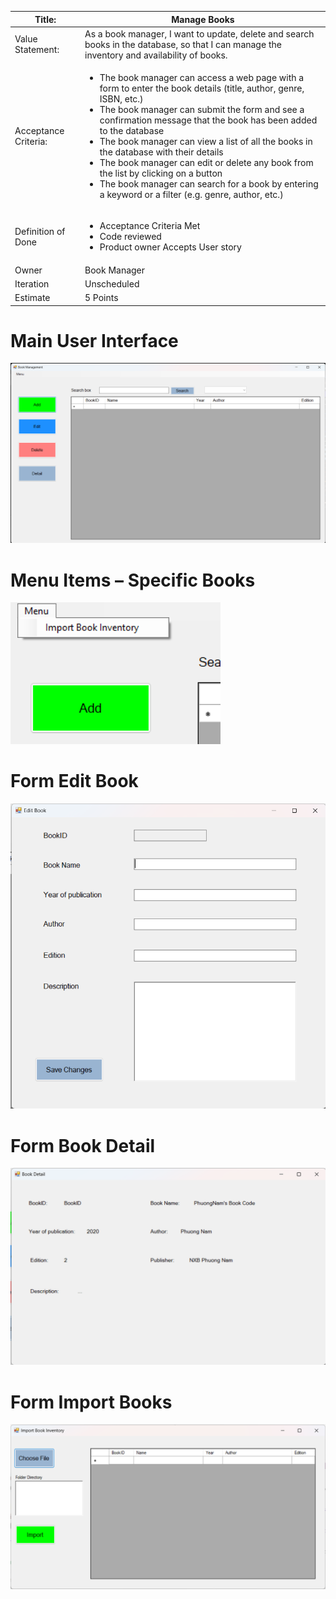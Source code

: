 | Title: | Manage Books |
| ------ | ------ |
| Value Statement: | As a book manager, I want to update, delete and search books in the database, so that I can manage the inventory and availability of books. |
| Acceptance Criteria: | <ul> <li>The book manager can access a web page with a form to enter the book details (title, author, genre, ISBN, etc.)</li> <li>The book manager can submit the form and see a confirmation message that the book has been added to the database</li> <li>The book manager can view a list of all the books in the database with their details</li> <li>The book manager can edit or delete any book from the list by clicking on a button</li> <li>The book manager can search for a book by entering a keyword or a filter (e.g. genre, author, etc.)</li> </ul> |
| Definition of Done | <ul> <li>Acceptance Criteria Met</li> <li>Code reviewed</li> <li>Product owner Accepts User story</li> </ul> |
| Owner | Book Manager |
| Iteration | Unscheduled |
| Estimate | 5 Points |


# Main User Interface
![Alt text](https://github.com/Namne2k3/baitap_4_resolve_conflict/blob/main/mainUS.png)

# Menu Items – Specific Books
![Alt text](https://github.com/Namne2k3/baitap_4_resolve_conflict/blob/main/menuUS.png)

# Form Edit Book
![Alt text](https://github.com/Namne2k3/baitap_4_resolve_conflict/blob/main/editUS.png)

# Form Book Detail
![Alt text](https://github.com/Namne2k3/baitap_4_resolve_conflict/blob/main/detailUS.png)

# Form Import Books
![Alt text](https://github.com/Namne2k3/baitap_4_resolve_conflict/blob/main/importUS.png)
